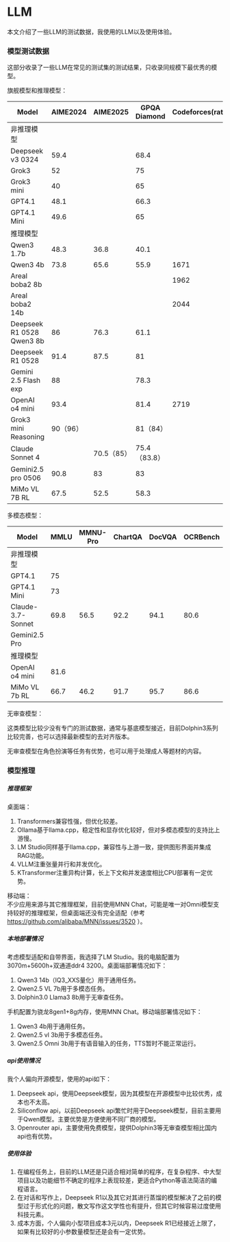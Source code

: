 # LLM

本文介绍了一些LLM的测试数据，我使用的LLM以及使用体验。

### 模型测试数据

这部分收录了一些LLM在常见的测试集的测试结果，只收录同规模下最优秀的模型。

旗舰模型和推理模型：

| Model | AIME2024 | AIME2025 | GPQA Diamond | Codeforces(rating) | LiveCodeBench | SWE-Bench | Humanity’s Last Exam | Frontier Math |
| --- | --- | --- | --- | --- | --- | --- | --- | --- |
| 非推理模型 |  |  |  |  |  |  |  |  |
| Deepseek v3 0324 | 59.4 |  | 68.4 |  | 49.2 |  |  |  |
| Grok3 | 52 |  | 75 |  | 57 |  |  |  |
| Grok3 mini | 40 |  | 65 |  | 41 |  |  |  |
| GPT4.1 | 48.1 |  | 66.3 |  |  | 55 |  |  |
| GPT4.1 Mini | 49.6 |  | 65 |  |  | 24 |  |  |
| 推理模型 |  |  |  |  |  |  |  |  |
| Qwen3 1.7b | 48.3 | 36.8 | 40.1 |  | 33.2 |  |  |  |
| Qwen3 4b | 73.8 | 65.6 | 55.9 | 1671 | 54.2 |  |  |  |
| Areal boba2 8b |  |  |  | 1962 | 63 |  |  |  |
| Areal boba2 14b |  |  |  | 2044 | 69.1 |  |  |  |
| Deepseek R1 0528 Qwen3 8b | 86 | 76.3 | 61.1 |  | 60.5 |  |  |  |
| Deepseek R1 0528 | 91.4 | 87.5 | 81 |  | 73.3 |  | 17.7 |  |
| Gemini 2.5 Flash exp | 88 |  | 78.3 |  | 63.5 |  | 12.1 |  |
| OpenAI o4 mini | 93.4 |  | 81.4 | 2719 | 80.2 | 68.1 | 14.3 | 17 |
| Grok3 mini Reasoning | 90（96） |  | 81（84） |  | 66.7 |  |  | 6 |
| Claude  Sonnet 4 |  | 70.5（85） | 75.4（83.8） |  |  | 72.7（80.2） |  |  |
| Gemini2.5 pro 0506 | 90.8 | 83 | 83 |  | 71.8 | 63.8 | 18.4 |  |
| MiMo VL 7B RL | 67.5 | 52.5 | 58.3 |  |  |  |  |  |

多模态模型：

| Model | MMLU | MMNU-Pro | ChartQA | DocVQA | OCRBench | AI2D | MathVista | MathVision  |
| --- | --- | --- | --- | --- | --- | --- | --- | --- |
| 非推理模型 |  |  |  |  |  |  |  |  |
| GPT4.1 | 75 |  |  |  |  |  | 72 |  |
| GPT4.1 Mini | 73 |  |  |  |  |  | 73 |  |
| Claude-3.7-Sonnet | 69.8 | 56.5 | 92.2 | 94.1 | 80.6 | 81.4 |  |  |
| Gemini2.5 Pro |  |  |  |  |  |  | 80.9 | 69.8 |
| 推理模型 |  |  |  |  |  |  |  |  |
| OpenAI o4 mini | 81.6 |  |  |  |  |  | 84.4 |  |
| MiMo VL 7b RL | 66.7 | 46.2 | 91.7 | 95.7 | 86.6 | 83.5 | 81.5 | 60.4 |

无审查模型：

这类模型比较少没有专门的测试数据，通常与基底模型接近，目前Dolphin3系列比较完善，也可以选择最新模型的去对齐版本。

无审查模型在角色扮演等任务有优势，也可以用于处理成人等题材的内容。

### 模型推理

##### 推理框架

桌面端：
1. Transformers兼容性强，但优化较差。
2. Ollama基于llama.cpp，稳定性和显存优化较好，但对多模态模型的支持比上游慢。
3. LM Studio同样基于llama.cpp，兼容性与上游一致，提供图形界面并集成RAG功能。
4. VLLM注重张量并行和并发优化。
5. KTransformer注重异构计算，长上下文和并发速度相比CPU部署有一定优势。

移动端：\
不少应用来源与其它推理框架，目前使用MNN Chat，可能是唯一对Omni模型支持较好的推理框架，但桌面端还没有完全适配（参考 https://github.com/alibaba/MNN/issues/3520 ）。

##### 本地部署情况

考虑模型适配和自带界面，我选择了LM Studio。我的电脑配置为3070m+5600h+双通道ddr4 3200。桌面端部署情况如下：
1. Qwen3 14b（IQ3_XXS量化）用于通用任务。
2. Qwen2.5 VL 7b用于多模态任务。
3. Dolphin3.0 Llama3 8b用于无审查任务。

手机配置为骁龙8gen1+8g内存，使用MNN Chat。移动端部署情况如下：
1. Qwen3 4b用于通用任务。
2. Qwen2.5 vl 3b用于多模态任务。
3. Qwen2.5 Omni 3b用于有语音输入的任务，TTS暂时不能正常运行。

##### api使用情况

我个人偏向开源模型，使用的api如下：
1. Deepseek api，使用Deepseek模型，因为其模型在开源模型中比较优秀，成本也不太高。
2. Siliconflow api，以前Deepseek api繁忙时用于Deepseek模型，目前主要用于Qwen模型。主要优势是方便使用不同厂商的模型。
3. Openrouter api，主要使用免费模型，提供Dolphin3等无审查模型相比国内api也有优势。

##### 使用体验

1. 在编程任务上，目前的LLM还是只适合相对简单的程序，在复杂程序、中大型项目以及功能细节不确定的程序上表现较差，更适合Python等语法简洁的编程语言。
2. 在对话和写作上，Deepseek R1以及其它对其进行蒸馏的模型解决了之前的模型过于形式化的问题，散文写作这文学性也有提升，但其它时候容易过度使用科技元素。
3. 成本方面，个人偏向小型项目成本3元以内，Deepseek R1已经接近上限了，如果有比较好的小参数量模型还是会有一定优势。